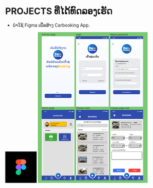 # PROJECTS ທີ່ໄດ້ທົດລອງເຮັດ 
+ ນຳໃຊ້ Figma ເພື່ອສ້າງ Carbooking App.

<img src='/img/figma-icon.png' width='100'>

<img src='/img/carbooking1.png' width='350'>
